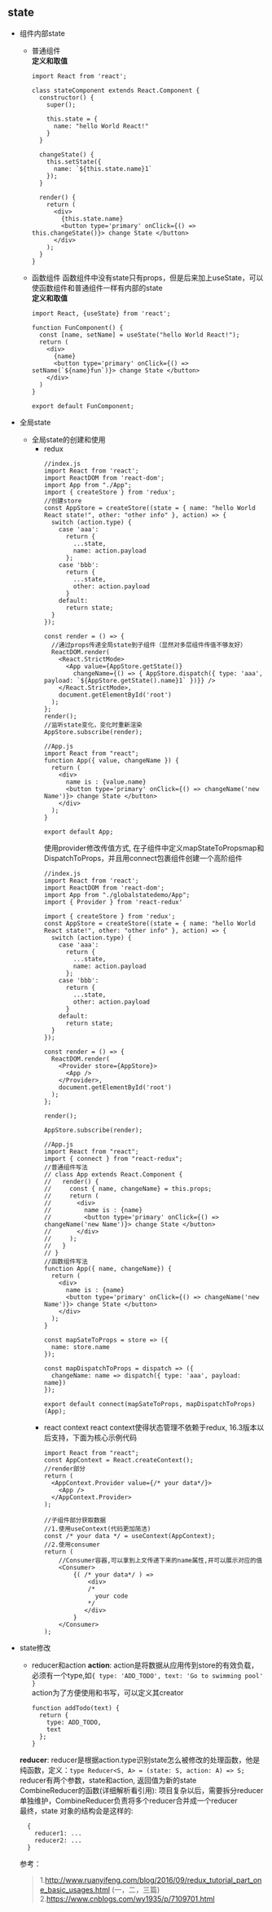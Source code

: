 ## state
+ 组件内部state
  + 普通组件  
    **定义和取值**  
    ```
    import React from 'react';
    
    class stateComponent extends React.Component {
      constructor() {
        super();

        this.state = {
          name: "hello World React!"
        }
      }

      changeState() {
        this.setState({
          name: `${this.state.name}1`
        });
      }

      render() {
        return (
          <div>
            {this.state.name}
            <button type='primary' onClick={() => this.changeState()}> change State </button>
          </div>
        );
      }
    }
    ``` 
    
  + 函数组件
    函数组件中没有state只有props，但是后来加上useState，可以使函数组件和普通组件一样有内部的state  
    **定义和取值**  
    ```
    import React, {useState} from 'react';

    function FunComponent() {
      const [name, setName] = useState("hello World React!");
      return (
        <div>
          {name}
          <button type='primary' onClick={() => setName(`${name}fun`)}> change State </button>
        </div>
      )
    }

    export default FunComponent;
    ```
  
+ 全局state  
  + 全局state的创建和使用
    + redux
      ```
      //index.js
      import React from 'react';
      import ReactDOM from 'react-dom';
      import App from "./App";
      import { createStore } from 'redux';
      //创建store
      const AppStore = createStore((state = { name: "hello World React state!", other: "other info" }, action) => {
        switch (action.type) {
          case 'aaa':
            return {
              ...state,
              name: action.payload
            };
          case 'bbb':
            return {
              ...state,
              other: action.payload
            }
          default:
            return state;
        }
      });

      const render = () => {
        //通过props传递全局state到子组件（显然对多层组件传值不够友好）
        ReactDOM.render(
          <React.StrictMode>
            <App value={AppStore.getState()} 
              changeName={() => { AppStore.dispatch({ type: 'aaa', payload: `${AppStore.getState().name}1` })}} />
          </React.StrictMode>,
          document.getElementById('root')
        );
      };    
      render();
      //监听state变化，变化时重新渲染
      AppStore.subscribe(render);
      ```
      ```
      //App.js
      import React from "react";
      function App({ value, changeName }) {
        return (
          <div>
            name is : {value.name}
            <button type='primary' onClick={() => changeName('new Name')}> change State </button>
          </div>
        );
      }

      export default App;
      ```
      使用provider修改传值方式, 在子组件中定义mapStateToPropsmap和DispatchToProps，并且用connect包裹组件创建一个高阶组件
      ```
      //index.js
      import React from 'react';
      import ReactDOM from 'react-dom';
      import App from "./globalstatedemo/App";
      import { Provider } from 'react-redux'

      import { createStore } from 'redux';
      const AppStore = createStore((state = { name: "hello World React state!", other: "other info" }, action) => {
        switch (action.type) {
          case 'aaa':
            return {
              ...state,
              name: action.payload
            };
          case 'bbb':
            return {
              ...state,
              other: action.payload
            }
          default:
            return state;
        }
      });

      const render = () => {
        ReactDOM.render(
          <Provider store={AppStore}>
            <App />
          </Provider>,
          document.getElementById('root')
        );
      };

      render();

      AppStore.subscribe(render);
      ```
      ```
      //App.js
      import React from "react";
      import { connect } from "react-redux";
      //普通组件写法
      // class App extends React.Component {
      //   render() {
      //     const { name, changeName} = this.props;
      //     return (
      //       <div>
      //         name is : {name}
      //         <button type='primary' onClick={() => changeName('new Name')}> change State </button>
      //       </div>
      //     );
      //   }
      // }
      //函数组件写法
      function App({ name, changeName}) {
        return (
          <div>
            name is : {name}
            <button type='primary' onClick={() => changeName('new Name')}> change State </button>
          </div>
        );
      }

      const mapSateToProps = store => ({
        name: store.name
      });

      const mapDispatchToProps = dispatch => ({
        changeName: name => dispatch({ type: 'aaa', payload: name})
      });

      export default connect(mapSateToProps, mapDispatchToProps)(App);
      ```
    + react context
      react context使得状态管理不依赖于redux, 16.3版本以后支持，下面为核心示例代码
      ```
      import React from "react";
      const AppContext = React.createContext();
      //render部分
      return (
        <AppContext.Provider value={/* your data*/}>
          <App />
        </AppContext.Provider>
      );
      
      //子组件部分获取数据
      //1.使用useContext(代码更加简洁)
      const /* your data */ = useContext(AppContext);
      //2.使用consumer
      return (
          //Consumer容器,可以拿到上文传递下来的name属性,并可以展示对应的值
          <Consumer>
              {( /* your data*/ ) =>
                  <div>
                  /*
                    your code
                  */
                 </div>
              }
          </Consumer>
      );
      ```
      
+ state修改
  + reducer和action
  **action**: action是将数据从应用传到store的有效负载，必须有一个type,如`{ type: 'ADD_TODO', text: 'Go to swimming pool' }`  
    action为了方便使用和书写，可以定义其creator  
    ```
    function addTodo(text) {
      return {
        type: ADD_TODO,
        text
      };
    }
    ```
  **reducer**: reducer是根据action.type识别state怎么被修改的处理函数，他是纯函数，定义：`type Reducer<S, A> = (state: S, action: A) => S; ` 
  reducer有两个参数，state和action, 返回值为新的state  
  CombineReducer的函数(详细解析看引用):
  项目复杂以后，需要拆分reducer单独维护，CombineReducer负责将多个reducer合并成一个reducer  
  最终，state 对象的结构会是这样的:  
  ```
    {
      reducer1: ...
      reducer2: ...
    }
  ```
  参考：  
  > 1.http://www.ruanyifeng.com/blog/2016/09/redux_tutorial_part_one_basic_usages.html (一，二，三篇)
  > 2.https://www.cnblogs.com/wy1935/p/7109701.html
  
  
